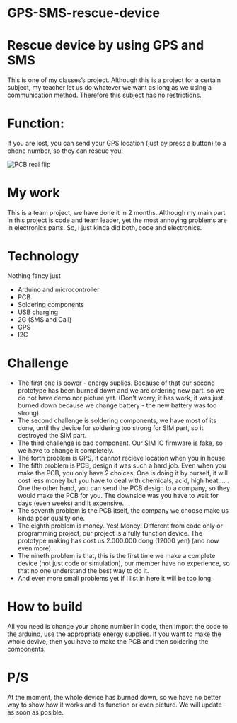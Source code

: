 # GPS-SMS-rescue-device

# Rescue device by using GPS and SMS

This is one of my classes’s project. Although this is a project for a certain subject, my teacher let us do whatever we want as long as we using a communication method. Therefore this subject has no restrictions.
# Function: 
If you are lost, you can send your GPS location (just by press a button) to a phone number, so they can rescue you!

![PCB real flip](https://github.com/L1uv1a/GPS-SMS-rescue-device/assets/132589125/4035cf09-5ab0-4aac-8a18-fb554da0d8e6)


# My work
This is a team project, we have done it in 2 months.
Although my main part in this project is code and team leader, yet the most annoying problems are in electronics parts. So, I just kinda did both, code and electronics.

 
# Technology
Nothing fancy just
- Arduino and microcontroller
- PCB
- Soldering components
- USB charging
- 2G (SMS and Call)
- GPS
- I2C

# Challenge
- The first one is power - energy suplies. Because of that our second prototype has been burned down and we are ordering new part, so we do not have demo nor picture yet. (Don't worry, it has work, it was just burned down because we change battery - the new battery was too strong).
- The second challenge is soldering components, we have most of its done, until the device for soldering too strong for SIM part, so it destroyed the SIM part.
- The third challenge is bad component. Our SIM IC firmware is fake, so we have to change it completely.
- The forth problem is GPS, it cannot recieve location when you in house.
- The fifth problem is PCB, design it was such a hard job. Even when you make the PCB, you only have 2 choices. One is doing it by ourself, it will cost less money but you have to deal with chemicals, acid, high heat,... . One the other hand, you can send the PCB design to a company, so they would make the PCB for you. The downside was you have to wait for days (even weeks) and it expensive.
- The seventh problem is the PCB itself, the company we choose make us kinda poor quality one.
- The eighth problem is money. Yes! Money! Different from code only or programming project, our project is a fully function device. The prototype making has cost us 2.000.000 dong (12000 yen) (and now even more).
- The nineth problem is that, this is the first time we make a complete device (not just code or simulation), our member have no experience, so that no one understand the best way to do it.
- And even more small problems yet if I list in here it will be too long.

# How to build
All you need is change your phone number in code, then import the code to the arduino, use the appropriate energy supplies. If you want to make the whole devive, then you have to make the PCB and then soldering the components.

# P/S
At the moment, the whole device has burned down, so we have no better way to show how it works and its function or even picture. We will update as soon as posible. 
